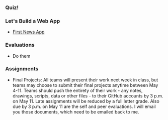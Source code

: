 
### Quiz!


### Let's Build a Web App

  * [First News App](http://first-news-app.readthedocs.org/en/latest/)

### Evaluations

  * Do them

### Assignments

  * Final Projects: All teams will present their work next week in class, but teams may choose to submit their final projects anytime between May 4-11. Teams should push the entirety of their work - any notes, drawings, scripts, data or other files - to their GitHub accounts by 3 p.m. on May 11. Late assignments will be reduced by a full letter grade. Also due by 3 p.m. on May 11 are the self and peer evaluations. I will email you those documents, which need to be emailed back to me.
